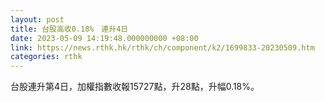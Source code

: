 ```yaml
---
layout: post
title: 台股高收0.18%　連升4日
date: 2023-05-09 14:19:48.000000000 +08:00
link: https://news.rthk.hk/rthk/ch/component/k2/1699833-20230509.htm
categories: rthk
---
```


台股連升第4日，加權指數收報15727點，升28點，升幅0.18%。
